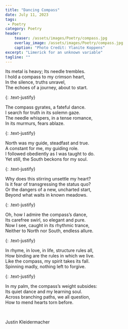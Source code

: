 ```yaml
---
title: "Dancing Compass"
date: July 11, 2023
tags: 
 - Poetry
category: Poetry
header:
    teaser: /assets/images/Poetry/compass.jpg
    overlay_image: /assets/images/Poetry/compass.jpg
    caption: "Photo Credit: Ylanite Koppens"
excerpt: "Limerick for an unknown variable"
tagline: ""
---
```


Its metal is heavy; Its needle trembles.   
I hold a compass to my crimson heart,   
In the silence, truths unravel,  
The echoes of a journey, about to start.   

{: .text-justify}

The compass gyrates, a fateful dance.   
I search for truth in its solemn gaze.    
The needle whispers, in a tense romance,  
In its murmurs, fears ablaze.  

{: .text-justify}

North was my guide, steadfast and true.   
A constant for me, my guiding role.  
I followed obediently as I was taught to do.  
Yet still, the South beckons for my soul.  

{: .text-justify}

Why does this stirring unsettle my heart?  
Is it fear of transgressing the status quo?  
Or the dangers of a new, uncharted start,  
Beyond what waits in known meadows.  

{: .text-justify}

Oh, how I admire the compass’s dance,  
Its carefree swirl, so elegant and pure.  
Now I see, caught in its rhythmic trance,  
Neither to North nor South, endless allure.  

{: .text-justify}

In rhyme, in love, in life, structure rules all,  
How binding are the rules in which we live.  
Like the compass, my spirit takes its fall.  
Spinning madly, nothing left to forgive.  

{: .text-justify}

In my palm, the compass’s weight subsides:  
Its quiet dance and my learning soul.  
Across branching paths, we all question,  
How to mend hearts torn before.  

&nbsp;  

Justin Kleidermacher